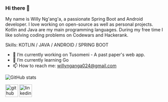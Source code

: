 ### Hi there 👋

My name is Willy Ng'ang'a, a passionate Spring Boot and Android developer. I love working on open-source as well as personal projects. Kotlin and Java are my main programming languages. During my free time I like solving coding problems on Codewars and Hackerank.


Skills: KOTLIN / JAVA / ANDROID / SPRING BOOT

- 🔭 I’m currently working on Tusomeni - A past paper's web app.
- 🌱 I’m currently learning Go
- 📫 How to reach me: willynganga024@gmail.com 

![GitHub stats](https://github-readme-stats.vercel.app/api?username=willynganga&show_icons=true&count_private=true)  

[<img src='https://cdn.jsdelivr.net/npm/simple-icons@3.0.1/icons/github.svg' alt='github' height='40'>](https://github.com/willynganga)  [<img src='https://cdn.jsdelivr.net/npm/simple-icons@3.0.1/icons/linkedin.svg' alt='linkedin' height='40'>](https://www.linkedin.com/in/willynganga/)
